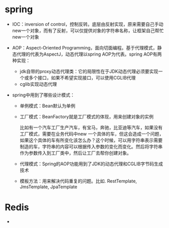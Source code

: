 

# spring

- IOC：inversion of control，控制反转。底层由反射实现，原来需要自己手动new一个对象，而有了反射，可以仅提供对象的字符串名称，让框架自己帮忙new一个对象

- AOP：Aspect-Oriented Programming，面向切面编程。基于代理模式，静态代理的代表为AspectJ，动态代理以spring AOP为代表。spring AOP有两种实现：

  - jdk自带的proxy动态代理类：它的局限性在于JDK动态代理必须要实现一个或多个接口，如果不希望实现接口，可以使用CGLIB代理
  - cglib实现动态代理

- spring中用到了哪些设计模式：

  - 单例模式：Bean默认为单例

  - 工厂模式：BeanFactory就是工厂模式的体现，用来创建对象的实例

    比如有一个汽车工厂生产汽车，有宝马，奔驰，比亚迪等汽车，如果没有工厂模式，需要在业务代码中new 一个具体的车，但这会造成一个问题，如果这个具体的车有所变化该怎么办？这个时候，可以用字符串表示需要制造的车，字符串的内容可以根据传入参数的变化而变化。然后将字符串作为参数传入到工厂类中，然后让工厂去帮你创建对象。

  - 代理模式：Spring的AOP功能用到了JDK的动态代理和CGLIB字节码生成技术

  - 模板方法：用来解决代码重复的问题。比如. RestTemplate, JmsTemplate, JpaTemplate



# Redis

  - 